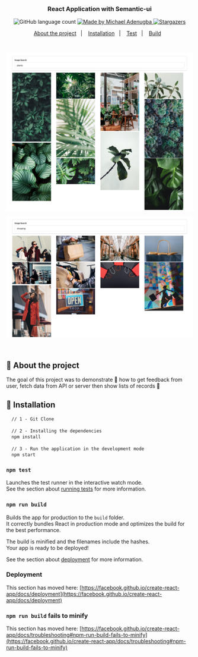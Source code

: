 <h3 align="center">
  React Application with Semantic-ui 
</h3>

<p align="center">
  <img alt="GitHub language count" src="https://img.shields.io/github/languages/count">

  <a href="https://www.linkedin.com/in/adenugbamichael/">
    <img alt="Made by Michael Adenugba" src="https://img.shields.io/badge">
  </a>

  <a href="https://github.com/adenugbamichael/pics">
    <img alt="Stargazers" src="https://img.shields.io/github/stars">
  </a>
</p>

<p align="center">
  <a href="#rocket-about-the-project">About the project</a>&nbsp;&nbsp;&nbsp;|&nbsp;&nbsp;&nbsp;
  <a href="#runner-installation">Installation</a>&nbsp;&nbsp;&nbsp;|&nbsp;&nbsp;&nbsp;
  <a href="#hammer-deploy">Test</a>&nbsp;&nbsp;&nbsp;|&nbsp;&nbsp;&nbsp;
  <a href="http://localhost:3000/" target="_blank" > Build</a>&nbsp;&nbsp;&nbsp;
</p>

<br>
<p align="center">
  <img align="center" src="./src/assets/plants.png" alt="flowers" border="0"></p>
<p align="center">
  <img align="center" src="./src/assets/shopping.png" alt="shopping" border="0">
</p>
<br>

## :rocket: About the project

The goal of this project was to demonstrate 📮 how to get feedback from user, fetch data from API or server then show lists of records 📝

## :runner: Installation

```
  // 1 - Git Clone

  // 2 - Installing the dependencies
  npm install

  // 3 - Run the application in the development mode
  npm start

```

### `npm test`

Launches the test runner in the interactive watch mode.\
See the section about [running tests](https://facebook.github.io/create-react-app/docs/running-tests) for more information.

### `npm run build`

Builds the app for production to the `build` folder.\
It correctly bundles React in production mode and optimizes the build for the best performance.

The build is minified and the filenames include the hashes.\
Your app is ready to be deployed!

See the section about [deployment](https://facebook.github.io/create-react-app/docs/deployment) for more information.

### Deployment

This section has moved here: [https://facebook.github.io/create-react-app/docs/deployment](https://facebook.github.io/create-react-app/docs/deployment)

### `npm run build` fails to minify

This section has moved here: [https://facebook.github.io/create-react-app/docs/troubleshooting#npm-run-build-fails-to-minify](https://facebook.github.io/create-react-app/docs/troubleshooting#npm-run-build-fails-to-minify)
